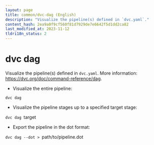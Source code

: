 ```yaml
---
layout: page
title: common/dvc-dag (English)
description: "Visualize the pipeline(s) defined in `dvc.yaml`."
content_hash: 2ea9a0f9cf560f81d7929de7e6642f5d1dd2ca82
last_modified_at: 2023-11-12
tldri18n_status: 2
---
```

# dvc dag

Visualize the pipeline(s) defined in `dvc.yaml`.
More information: <https://dvc.org/doc/command-reference/dag>.

- Visualize the entire pipeline:

`dvc dag`

- Visualize the pipeline stages up to a specified target stage:

`dvc dag `<span class="tldr-var badge badge-pill bg-dark-lm bg-white-dm text-white-lm text-dark-dm font-weight-bold">target</span>

- Export the pipeline in the dot format:

`dvc dag --dot > `<span class="tldr-var badge badge-pill bg-dark-lm bg-white-dm text-white-lm text-dark-dm font-weight-bold">path/to/pipeline.dot</span>
